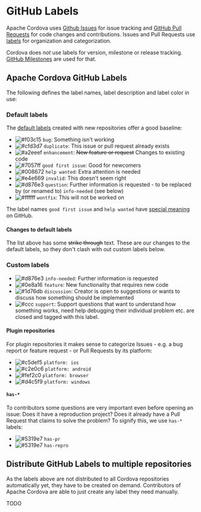 # GitHub Labels

Apache Cordova uses [Github Issues](github-issues.md) for issue tracking and [GitHub Pull Requests](github-pull-requests.md) for code changes and contributions. Issues and Pull Requests use [labels](https://help.github.com/articles/about-labels/) for organization and categorization.

Cordova does _not_ use labels for version, milestone or release tracking. [GitHub Milestones](github-milestones.md) are used for that.

## Apache Cordova GitHub Labels

The following defines the label names, label description and label color in use:

### Default labels

The [default labels](https://help.github.com/articles/about-labels/#using-default-labels) created with new repositories offer a good baseline:

- ![#f03c15](https://placehold.it/20/d73a4a/000000?text=+) `bug`: Something isn't working
- ![#cfd3d7](https://placehold.it/20/cfd3d7/000000?text=+) `duplicate`: This issue or pull request already exists
- ![#a2eeef](https://placehold.it/20/a2eeef/000000?text=+) `enhancement`: ~~New feature or request~~ Changes to existing code
- ![#7057ff](https://placehold.it/20/7057ff/000000?text=+) `good first issue`: Good for newcomers
- ![#008672](https://placehold.it/20/008672/000000?text=+) `help wanted`: Extra attention is needed
- ![#e4e669](https://placehold.it/20/e4e669/000000?text=+) `invalid`: This doesn't seem right
- ![#d876e3](https://placehold.it/20/d876e3/000000?text=+) `question`: Further information is requested - to be replaced by (or renamed to) `info-needed` (see below)
- ![#ffffff](https://placehold.it/20/ffffff/000000?text=+) `wontfix`: This will not be worked on

The label names `good first issue` and `help wanted` have [special meaning](https://help.github.com/articles/helping-new-contributors-find-your-project-with-labels/) on GitHub.

#### Changes to default labels

The list above has some ~~strike through~~ text. These are our changes to the default labels, so they don't clash with out custom labels below.

### Custom labels

- ![#d876e3](https://placehold.it/20/d876e3/000000?text=+) `info-needed`: Further information is requested
- ![#0e8a16](https://placehold.it/20/0e8a16/000000?text=+) `feature`: New functionality that requires new code
- ![#1d76db](https://placehold.it/20/1d76db/000000?text=+) `discussion`: Creator is open to suggestions or wants to discuss how something should be implemented
- ![#ccc](https://placehold.it/20/ccc/000000?text=+) `support`: Support questions that want to understand how something works, need help debugging their individual problem etc. are closed and tagged with this label.

#### Plugin repositories

For plugin repositories it makes sense to categorize Issues - e.g. a bug report or feature request - or Pull Requests by its platform:

- ![#c5def5](https://placehold.it/20/c5def5/000000?text=+) `platform: ios`
- ![#c2e0c6](https://placehold.it/20/c2e0c6/000000?text=+) `platform: android`
- ![#fef2c0](https://placehold.it/20/fef2c0/000000?text=+) `platform: browser`
- ![#d4c5f9](https://placehold.it/20/d4c5f9/000000?text=+) `platform: windows`

#### `has-*` 

To contributors some questions are very important even before opening an issue: Does it have a reproduction project? Does it already have a Pull Request that claims to solve the problem? To signify this, we use `has-*` labels:

- ![#5319e7](https://placehold.it/20/5319e7/000000?text=+) `has-pr`
- ![#5319e7](https://placehold.it/20/5319e7/000000?text=+) `has-repro`


<!--
### Possible future labels

A collection of labels that might be useful for Cordova in the future, with e.g. some automation in place:

```
waiting-for-information: Requested more information from user and waiting for reply.
confirmed: To indicate a bug has been replicated and a PR fixing the problem should be created.
has-pr: Issues that already have a PR that is waiting to get reviewed/merged/released.
work-in-progress: Someone is currently working on this Pull Request.

triage
needs investigation
needs info
needs reply 
cannot reproduce 

status: auto-closed
status: waiting-for-reply
status: needs-attention
status: on-hold
status: blocked

status: included-in-next-release
status: released

type: code-improvement
type: documentation

effort: low
effort: moderate
effort: high

priority: low
priority: high

P4: nice to have
P3: important
P2: required
P1: urgent
P0: critical
```

-->

## Distribute GitHub Labels to multiple repositories

As the labels above are not distributed to all Cordova repositories automatically yet, they have to be created on demand. Contributors of Apache Cordova are able to just create any label they need manually.

TODO
<!--
Pseudocode:
Go through all repositories
  Go through list of label definitions
    If label already exists
      Update description and color
      # This is important as the color and descriptions mentioned above are pretty new, so most of Cordova's repositories are configured with an older color set and without descriptions.
    If label does not exist
      Create label with description and color
  If labels exist that are not part of label definitions
    Output details for manual handling
      - name, description, color
      - number of issues

Existing Alternatives:
- http://www.dorukdestan.com/github-label-manager/ 
  - https://medium.com/@dtinth/how-to-copy-github-labels-from-one-project-to-another-1857adc73e0f
  - terrible security practices as basic auth is used
- https://github.com/HewlettPackard/yoda/blob/master/docs/MANUAL.md#label-manager
  https://hewlettpackard.github.io/yoda/yoda-label-manager.html
- https://gist.github.com/symm/ba69f2b715558c61b1a2 
  - Could be used for a simple PHP script
- https://github.com/BlueAcornInc/github-label-manager
  uses https://github.com/jasonbellamy/git-label
- https://github.com/himynameisdave/git-labelmaker
  uses https://github.com/jasonbellamy/git-label

-->
